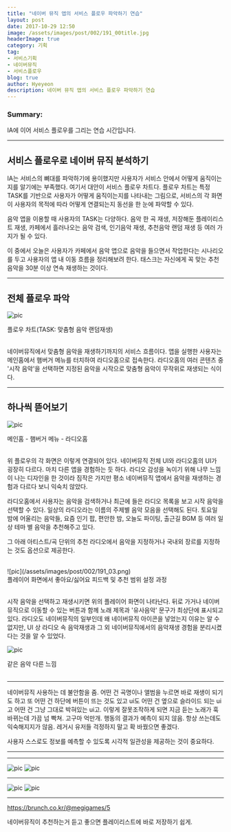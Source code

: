 ```yaml
---
title: "네이버 뮤직 앱의 서비스 플로우 파악하기 연습"
layout: post
date: 2017-10-29 12:50
image: /assets/images/post/002/191_00title.jpg
headerImage: true
category: 기획
tag:
- 서비스기획
- 네이버뮤직
- 서비스플로우
blog: true
author: Hyeyeon
description: 네이버 뮤직 앱의 서비스 플로우 파악하기 연습
---
```


### Summary:

IA에 이어 서비스 플로우를 그리는 연습 시간입니다.

---

## 서비스 플로우로 네이버 뮤직 분석하기

IA는 서비스의 뼈대를 파악하기에 용이했지만 사용자가 서비스 안에서 어떻게 움직이는지를 알기에는 부족했다. 여기서 대안이 서비스 플로우 차트다. 플로우 차트는 특정 TASK를 기반으로 사용자가 어떻게 움직이는지를 나타내는 그림으로, 서비스의 각 화면이 사용자의 목적에 따라 어떻게 연결되는지 동선을 한 눈에 파악할 수 있다.

음악 앱을 이용할 때 사용자의 TASK는 다양하다. 음악 한 곡 재생, 저장해둔 플레이리스트 재생, 카페에서 흘러나오는 음악 검색, 인기음악 재생, 추천음악 랜덤 재생 등 여러 가지가 될 수 있다.

이 중에서 오늘은 사용자가 카페에서 음악 앱으로 음악을 들으면서 작업한다는 시나리오를 두고 사용자의 앱 내 이동 흐름을 정리해보려 한다. 태스크는 자신에게 꼭 맞는 추천 음악을 30분 이상 연속 재생하는 것이다.

---

## 전체 플로우 파악

![pic](/assets/images/post/002/191_01.png)
<figcaption class="caption">플로우 차트(TASK: 맞춤형 음악 랜덤재생)</figcaption>

<br>

네이버뮤직에서 맞춤형 음악을 재생하기까지의 서비스 흐름이다. 앱을 실행한 사용자는 메인홈에서 햄버거 메뉴를 터치하여 라디오홈으로 접속한다. 라디오홈의 여러 콘텐츠 중 '시작 음악'을 선택하면 지정된 음악을 시작으로 맞춤형 음악이 무작위로 재생되는 식이다.

---

## 하나씩 뜯어보기

![pic](/assets/images/post/002/191_02.png)
<figcaption class="caption">메인홈 - 햄버거 메뉴 - 라디오홈</figcaption>
<br>

위 플로우의 각 화면은 이렇게 연결되어 있다. 네이버뮤직 전체 UI와 라디오홈의 UI가 굉장히 다르다. 마치 다른 앱을 경험하는 듯 하다. 라디오 감성을 녹이기 위해 나무 느낌이 나는 디자인을 한 것이라 짐작은 가지만 평소 네이버뮤직 앱에서 음악을 재생하는 경험과 다르다 보니 익숙치 않았다.

라디오홈에서 사용자는 음악을 검색하거나 최근에 들은 라디오 목록을 보고 시작 음악을 선택할 수 있다. 일상의 라디오라는 이름의 주제별 음악 모음을 선택해도 된다. 토요일 밤에 어울리는 음악들, 요즘 인기 팝, 편안한 밤, 오늘도 파이팅, 출근길 BGM 등 여러 일상 테마 별 음악을 추천해주고 있다.

그 아래 아티스트/곡 단위의 추천 라디오에서 음악을 지정하거나 국내외 장르를 지정하는 것도 옵션으로 제공한다.

<br>
![pic](/assets/images/post/002/191_03.png)
<figcaption class="caption">플레이어 화면에서 좋아요/싫어요 피드백 및 추천 범위 설정 과정</figcaption>
<br>


시작 음악을 선택하고 재생시키면 위의 플레이어 화면이 나타난다. 뒤로 가거나 네이버뮤직으로 이동할 수 있는 버튼과 함께 노래 제목과 '유사음악' 문구가 최상단에 표시되고 있다. 라디오도 네이버뮤직의 일부인데 왜 네이버뮤직 아이콘을 넣었는지 이유는 알 수 없지만, UI 상 라디오 속 음악재생과 그 외 네이버뮤직에서의 음악재생 경험을 분리시켰다는 것을 알 수 있었다.


![pic](/assets/images/post/002/191_04.png)
<figcaption class="caption">같은 음악 다른 느낌</figcaption>
<br>

---



네이버뮤직
사용하는 데 불안함을 줌. 어떤 건 곡명이나 앨범을 누르면 바로 재생이 되기도 하고 또 어떤 건 하단에 버튼이 뜨는 것도 있고 ui도 어떤 건 옆으로 슬라이드 되는 ui고 어떤 건 그냥 그대로 박혀있는 ui고. 이렇게 잘못조작하게 되면 지금 듣는 노래가 훅 바뀌는데 가끔 넘 빡쳐. 고구마 억만개. 행동의 결과가 예측이 되지 않음.
항상 쓰는데도 익숙해지지가 않음. 레거시 유저들 걱정하지 말고 확 바꿨으면 좋겠다.

사용자 스스로도 정보를 예측할 수 있도록 시각적 일관성을 제공하는 것이 중요하다.

---




---


![pic](/assets/images/post/002/191_05.png)
![pic](/assets/images/post/002/191_06.png)

---


![pic](/assets/images/post/002/191_07.png)
![pic](/assets/images/post/002/191_08.png)

---

https://brunch.co.kr/@megigames/5


네이버뮤직이 추천하는거 듣고 좋으면 플레이리스트에 바로 저장하기 쉽게.
